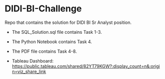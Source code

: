 # DIDI-BI-Challenge
Repo that contains the solution for DIDI BI Sr Analyst position. 
* The SQL_Solution.sql file contains Task 1-3.
* The Python Notebook contains Task 4.
* The PDF file contains Task 4-8.

* Tableau Dashboard: https://public.tableau.com/shared/82YT79KGW?:display_count=n&:origin=viz_share_link
